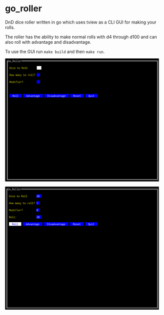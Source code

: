 # go_roller
DnD dice roller written in go which uses tview as a CLI GUI for making your rolls.

The roller has the ability to make normal rolls with d4 through d100 and can also roll with advantage and disadvantage.

To use the GUI run `make build` and then `make run`.

![alt text](example/homescreen.png "Homescreen of the GUI")

![alt text](example/roll.png "Roll output")
